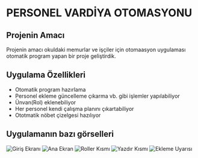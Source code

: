 # PERSONEL VARDİYA OTOMASYONU
## Projenin Amacı

Projenin amacı okuldaki memurlar ve işçiler için otomaasyon uygulaması otomatik program yapan bir proje geliştirdik.

## Uygulama Özellikleri
- Otomatik program hazırlama
- Personel ekleme güncelleme çıkarma vb. gibi işlemler yapılabiliyor
- Ünvan(Rol) eklenebiliyor
- Her personel kendi çalışma planını çıkartabiliyor
- Ototmatik nöbet çizelgesi hazılıyor

## Uygulamanın bazı görselleri

![Giriş Ekranı](https://github.com/ozgur3545/persva/blob/main/Uygulama_g%C3%B6rselleri/Giri%C5%9F%20Erkan%C4%B1.png)
![Ana Ekran](https://github.com/ozgur3545/persva/blob/main/Uygulama_g%C3%B6rselleri/Ana%20Ekran.png)
![Roller Kısmı](https://github.com/ozgur3545/persva/blob/main/Uygulama_g%C3%B6rselleri/Roller%20Paneli.png)
![Yazdır Kısmı](https://github.com/ozgur3545/persva/blob/main/Uygulama_g%C3%B6rselleri/Yazd%C4%B1r%20K%C4%B1sm%C4%B1.png)
![Ekleme Uyarısı](https://github.com/ozgur3545/persva/blob/main/Uygulama_g%C3%B6rselleri/ekleme%20uyar%C4%B1s%C4%B1.png)
